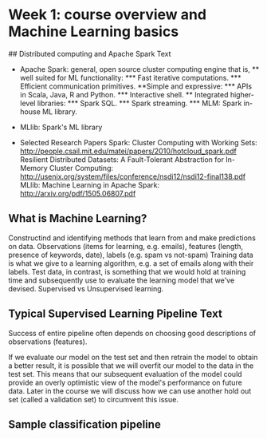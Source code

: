 # Week 1: course overview and Machine Learning basics

## Distributed computing and Apache Spark Text
* Apache Spark: general, open source cluster computing engine that is,
** well suited for ML functionality:
*** Fast iterative computations.
*** Efficient communication primitives.
**Simple and expressive:
*** APIs in Scala, Java, R and Python.
*** Interactive shell.
** Integrated higher-level libraries:
*** Spark SQL.
*** Spark streaming.
*** MLM: Spark in-house ML library.

* MLlib: Spark's ML library

* Selected Research Papers
Spark: Cluster Computing with Working Sets: http://people.csail.mit.edu/matei/papers/2010/hotcloud_spark.pdf
Resilient Distributed Datasets: A Fault-Tolerant Abstraction for In-Memory Cluster Computing: http://usenix.org/system/files/conference/nsdi12/nsdi12-final138.pdf
MLlib: Machine Learning in Apache Spark: http://arxiv.org/pdf/1505.06807.pdf


## What is Machine Learning?
Constructind and identifying methods that learn from and make predictions on data.
Observations (items for learning, e.g. emails), features (length, presence of keywords, date), labels (e.g. spam vs not-spam)
Training data is what we give to a learning algorithm, e.g. a set of emails along with their labels.
Test data, in contrast, is something that we would hold at training time and subsequently use to evaluate the learning model that we've devised.
Supervised vs Unsupervised learning.


## Typical Supervised Learning Pipeline Text

Success of entire pipeline often depends on choosing good descriptions of observations (features).

If we evaluate our model on the test set and then retrain the model to obtain a better result, it is possible that we will overfit our model to the data in the test set.  This means that our subsequent evaluation of the model could provide an overly optimistic view of the model's performance on future data.  Later in the course we will discuss how we can use another hold out set (called a validation set) to circumvent this issue.


## Sample classification pipeline